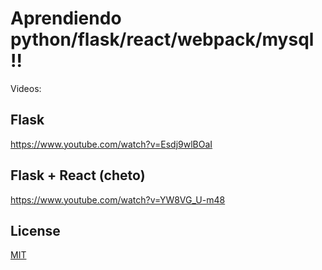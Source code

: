 # Aprendiendo python/flask/react/webpack/mysql !!

Videos:

## Flask 
https://www.youtube.com/watch?v=Esdj9wlBOaI

## Flask + React (cheto)
https://www.youtube.com/watch?v=YW8VG_U-m48

## License
[MIT](https://choosealicense.com/licenses/mit/)
